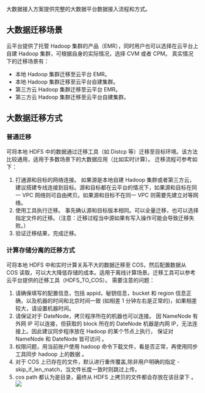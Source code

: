 大数据接入方案提供完整的大数据平台数据接入流程和方式。
## 大数据迁移场景
云平台提供了托管 Hadoop 集群的产品（EMR），同时用户也可以选择在云平台上自建 Hadoop 集群，可根据自身的实际情况，选择 CVM 或者 CPM。
真实情况下的迁移场景有：
- 本地 Hadoop 集群迁移至云平台 EMR。
- 本地 Hadoop 集群迁移至云平台自建集群。
- 第三方云 Hadoop 集群迁移至云平台 EMR。
- 第三方云 Hadoop 集群迁移至云平台自建集群。

## 大数据迁移方式
### 普通迁移
可将本地 HDFS 中的数据通过迁移工具（如 Distcp 等）迁移至目标环境。该方法比较通用，适用于多数场景下的大数据应用（比如实时计算）。
迁移流程可参考如下：
1. 打通源和目标的网络连接。
如果源是本地自建 Hadoop 集群或者第三方云，建议搭建专线连接到目标。源和目标都在云平台的情况下，如果源和目标在同一 VPC 网络则可自由拷贝。如果源和目标不在同一 VPC 则需要先建立对等网络。
2. 使用工具执行迁移。
事先确认源和目标版本相同。可以全量迁移，也可以选择指定文件的迁移。（注意：迁移过程当中源如果有写入操作可能会导致迁移失败。）
3. 验证迁移结果，完成迁移。

### 计算存储分离的迁移方式
可将本地 HDFS 中和实时计算关系不大的数据迁移至 COS，然后配置数据从 COS 读取，可以大大降低存储的成本。适用于离线计算场景。迁移工具可以参考云平台提供的迁移工具（HDFS_TO_COS）。
需要注意的问题：
1. 请确保填写的配置信息，包括 appid，秘钥信息，bucket 和 region 信息正确，以及机器的时间和北京时间一致 (如相差 1 分钟左右是正常的)，如果相差较大，请设置机器时间。 
2. 请保证对于 DateNode，拷贝程序所在的机器也可以连接。 因 NameNode 有外网 IP 可以连接，但获取的 block 所在的 DateNode 机器是内网 IP，无法连接上。因此建议同步程序放在 Hadoop 的某个节点上执行， 保证对 NameNode 和 DateNode 皆可访问 。
3. 权限问题，用当前账户使用 hadoop 命令下载文件，看是否正常，再使用同步工具同步 hadoop 上的数据 。
4. 对于 COS 上已存在的文件，默认进行重传覆盖,除非用户明确的指定 -skip_if_len_match，当文件长度一致时则跳过上传。 
5. cos path 都认为是目录，最终从 HDFS 上拷贝的文件都会存放在该目录下 。
![](http://imgcache.tcecqpoc.fsphere.cn/image/mc.qcloudimg.com/static/img/e1234e344b4541abd31a0b9a559057cf/image.png)
